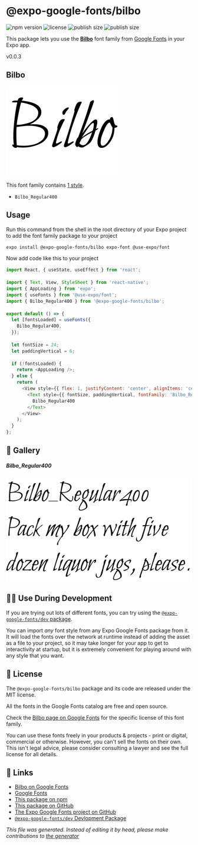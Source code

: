 # @expo-google-fonts/bilbo

![npm version](https://flat.badgen.net/npm/v/@expo-google-fonts/bilbo)
![license](https://flat.badgen.net/github/license/expo/google-fonts)
![publish size](https://flat.badgen.net/packagephobia/install/@expo-google-fonts/bilbo)
![publish size](https://flat.badgen.net/packagephobia/publish/@expo-google-fonts/bilbo)

This package lets you use the [**Bilbo**](https://fonts.google.com/specimen/Bilbo) font family from [Google Fonts](https://fonts.google.com/) in your Expo app.

v0.0.3

## Bilbo

![Bilbo](./font-family.png)

This font family contains [1 style](#gallery).

- `Bilbo_Regular400`

## Usage

Run this command from the shell in the root directory of your Expo project to add the font family package to your project
```sh
expo install @expo-google-fonts/bilbo expo-font @use-expo/font
```

Now add code like this to your project
```js
import React, { useState, useEffect } from 'react';

import { Text, View, StyleSheet } from 'react-native';
import { AppLoading } from 'expo';
import { useFonts } from '@use-expo/font';
import { Bilbo_Regular400 } from '@expo-google-fonts/bilbo';

export default () => {
  let [fontsLoaded] = useFonts({
    Bilbo_Regular400,
  });

  let fontSize = 24;
  let paddingVertical = 6;

  if (!fontsLoaded) {
    return <AppLoading />;
  } else {
    return (
      <View style={{ flex: 1, justifyContent: 'center', alignItems: 'center' }}>
        <Text style={{ fontSize, paddingVertical, fontFamily: 'Bilbo_Regular400' }}>
          Bilbo_Regular400
        </Text>
      </View>
    );
  }
};

```

## 🔡 Gallery

##### Bilbo_Regular400
![Bilbo_Regular400](./55d2e6fb7257d5ade5d2419927eebf1f0c78ba65154b64d0cb737b6c8fa6a7df.ttf.png)


## 👩‍💻 Use During Development

If you are trying out lots of different fonts, you can try using the [`@expo-google-fonts/dev` package](https://github.com/expo/google-fonts/tree/master/font-packages/dev#readme).

You can import *any* font style from any Expo Google Fonts package from it. It will load the fonts
over the network at runtime instead of adding the asset as a file to your project, so it may take longer
for your app to get to interactivity at startup, but it is extremely convenient
for playing around with any style that you want.

## 📖 License

The `@expo-google-fonts/bilbo` package and its code are released under the MIT license.

All the fonts in the Google Fonts catalog are free and open source.

Check the [Bilbo page on Google Fonts](https://fonts.google.com/specimen/Bilbo) for the specific license of this font family.

You can use these fonts freely in your products & projects - print or digital, commercial or otherwise. However, you can't sell the fonts on their own. This isn't legal advice, please consider consulting a lawyer and see the full license for all details.

## 🔗 Links

- [Bilbo on Google Fonts](https://fonts.google.com/specimen/Bilbo)
- [Google Fonts](https://fonts.google.com/)
- [This package on npm](https://www.npmjs.com/package/@expo-google-fonts/bilbo)
- [This package on GitHub](https://github.com/expo/google-fonts/tree/master/font-packages/bilbo)
- [The Expo Google Fonts project on GitHub](https://github.com/expo/google-fonts)
- [`@expo-google-fonts/dev` Devlopment Package](https://github.com/expo/google-fonts/tree/master/font-packages/dev)


*This file was generated. Instead of editing it by head, please make contributions to [the generator](https://github.com/expo/google-fonts/tree/master/packages/generator)*
